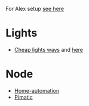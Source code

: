 For Alex setup [see here](./alexa-echo.md)

# Lights
- [Cheap lights ways](https://timleland.com/wireless-power-outlets/) and [here](https://www.samkear.com/hardware/control-power-outlets-wirelessly-raspberry-pi)

# Node
- [Home-automation](https://github.com/deepsyx/home-automation)
- [Pimatic](https://pimatic.org/)

